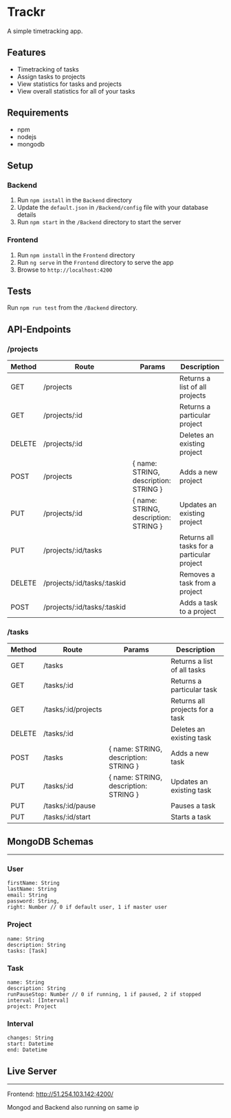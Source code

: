 # Trackr

A simple timetracking app.

## Features

- Timetracking of tasks
- Assign tasks to projects
- View statistics for tasks and projects
- View overall statistics for all of your tasks

## Requirements

- npm
- nodejs
- mongodb

## Setup

### Backend

1. Run `npm install` in the `Backend` directory
2. Update the `default.json` in `/Backend/config` file with your database details
3. Run `npm start` in the `/Backend` directory to start the server

### Frontend

1. Run `npm install` in the `Frontend` directory
2. Run `ng serve` in the `Frontend` directory to serve the app
3. Browse to `http://localhost:4200`

## Tests

Run `npm run test` from the `/Backend` directory.

## API-Endpoints

### /projects

| Method | Route           | Params                    | Description                                                                            |
|--------|-----------------|---------------------------|----------------------------------------------------------------------------------------|
| GET    | /projects        |                           | Returns a list of all projects                                                        |
| GET    | /projects/:id    |                           | Returns a particular project                                                          |
| DELETE | /projects/:id    |                           | Deletes an existing project                                                           |
| POST   | /projects        | { name: STRING, description: STRING } | Adds a new project                                                        |
| PUT    | /projects/:id    | { name: STRING, description: STRING } | Updates an existing project                                               |
| PUT    | /projects/:id/tasks |                          | Returns all tasks for a particular project                                          |
| DELETE | /projects/:id/tasks/:taskid |                  | Removes a task from a project                                                       |
| POST   | /projects/:id/tasks/:taskid |                  | Adds a task to a project                                                            |

### /tasks

| Method | Route           | Params                    | Description                                                                            |
|--------|-----------------|---------------------------|----------------------------------------------------------------------------------------|
| GET    | /tasks        |                           | Returns a list of all tasks                                                        |
| GET    | /tasks/:id    |                           | Returns a particular task                                                          |
| GET    | /tasks/:id/projects    |                           | Returns all projects for a task                                           |
| DELETE | /tasks/:id    |                           | Deletes an existing task                                                           |
| POST   | /tasks        | { name: STRING, description: STRING } | Adds a new task                                                        |
| PUT    | /tasks/:id    | { name: STRING, description: STRING } | Updates an existing task                                               |
| PUT    | /tasks/:id/pause |                          | Pauses a task                                         |
| PUT    | /tasks/:id/start |                  | Starts a task                                                       |


## MongoDB Schemas
__________________________

### User

    firstName: String
    lastName: String
    email: String
    password: String,
    right: Number // 0 if default user, 1 if master user
    
### Project

    name: String
    description: String
    tasks: [Task]

### Task

    name: String
    description: String
    runPauseStop: Number // 0 if running, 1 if paused, 2 if stopped
    interval: [Interval]
    project: Project
 
### Interval

    changes: String
    start: Datetime
    end: Datetime

## Live Server
____________

Frontend: http://51.254.103.142:4200/

Mongod and Backend also running on same ip

